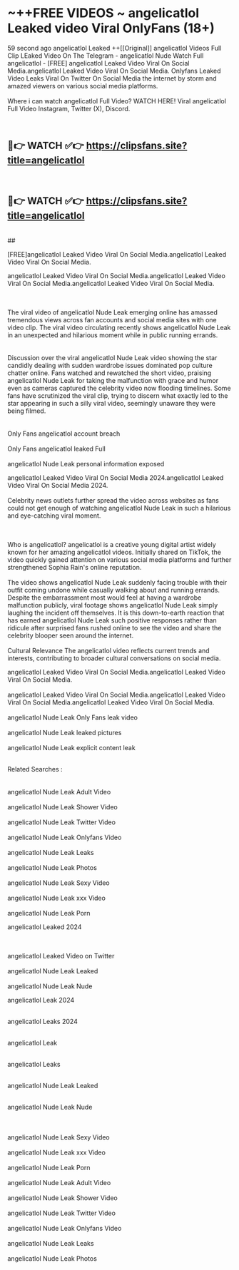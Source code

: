 # ~++FREE VIDEOS ~ angelicatlol Leaked video Viral OnlyFans (18+)<br>


59 second ago angelicatlol Leaked ++[[Original]] angelicatlol Videos Full Clip LEaked Video On The Telegram  - angelicatlol Nude  Watch Full angelicatlol - [FREE] angelicatlol Leaked Video Viral On Social Media.angelicatlol Leaked Video Viral On Social Media.   Onlyfans Leaked Video Leaks Viral On Twitter On Social Media the internet by storm and amazed viewers on various social media platforms. <br><br>
Where i can watch angelicatlol Full Video? WATCH HERE! Viral angelicatlol Full Video Instagram, Twitter (X), Discord. <br>


 <br>

##  🔴👉 WATCH ✅👉  <a href="https://clipsfans.site?title=angelicatlol&ref=git">https://clipsfans.site?title=angelicatlol</a> <br>
  <br>

##  🔴👉 WATCH ✅👉  <a href="https://clipsfans.site?title=angelicatlol&ref=git">https://clipsfans.site?title=angelicatlol</a> <br>
  <br>
  ##



[FREE]angelicatlol Leaked Video Viral On Social Media.angelicatlol Leaked Video Viral On Social Media. <br>

angelicatlol Leaked Video Viral On Social Media.angelicatlol Leaked Video Viral On Social Media.angelicatlol Leaked Video Viral On Social Media. <br>


  <br>

  <br>
The viral video of angelicatlol Nude Leak emerging online has amassed tremendous views across fan accounts and social media sites with one video clip. The viral video circulating recently shows angelicatlol Nude Leak in an unexpected and hilarious moment while in public running errands.<br>
<br>


<br>
Discussion over the viral angelicatlol Nude Leak video showing the star candidly dealing with sudden wardrobe issues dominated pop culture chatter online. Fans watched and rewatched the short video, praising angelicatlol Nude Leak for taking the malfunction with grace and humor even as cameras captured the celebrity video now flooding timelines. Some fans have scrutinized the viral clip, trying to discern what exactly led to the star appearing in such a silly viral video, seemingly unaware they were being filmed.<br>
<br>
<br> 
Only Fans angelicatlol account breach<br>
<br>
Only Fans angelicatlol leaked Full <br>
<br>
angelicatlol Nude Leak personal information exposed<br>

angelicatlol Leaked Video Viral On Social Media 2024.angelicatlol Leaked Video Viral On Social Media 2024. <br>
<br>
Celebrity news outlets further spread the video across websites as fans could not get enough of watching angelicatlol Nude Leak in such a hilarious and eye-catching viral moment.<br>
<br>

<br>
Who is angelicatlol? angelicatlol is a creative young digital artist widely known for her amazing angelicatlol videos. Initially shared on TikTok, the video quickly gained attention on various social media platforms and further strengthened Sophia Rain's online reputation.<br>
<br>
The video shows angelicatlol Nude Leak suddenly facing trouble with their outfit coming undone while casually walking about and running errands. Despite the embarrassment most would feel at having a wardrobe malfunction publicly, viral footage shows angelicatlol Nude Leak simply laughing the incident off themselves. It is this down-to-earth reaction that has earned angelicatlol Nude Leak such positive responses rather than ridicule after surprised fans rushed online to see the video and share the celebrity blooper seen around the internet.<br>
<br>
Cultural Relevance The angelicatlol video reflects current trends and interests, contributing to broader cultural conversations on social media.<br>

angelicatlol Leaked Video Viral On Social Media.angelicatlol Leaked Video Viral On Social Media.<br>
<br>
angelicatlol Leaked Video Viral On Social Media.angelicatlol Leaked Video Viral On Social Media.angelicatlol Leaked Video Viral On Social Media.<br>
<br>
angelicatlol Nude Leak Only Fans leak video<br>
<br>
angelicatlol Nude Leak leaked pictures<br>
<br>
angelicatlol Nude Leak explicit content leak<br>


<br>
Related Searches :<br>
<br>

<br>
angelicatlol Nude Leak Adult Video<br>
<br>
angelicatlol Nude Leak Shower Video<br>
<br>
angelicatlol Nude Leak Twitter Video<br>
<br>
angelicatlol Nude Leak Onlyfans Video<br>
<br>
angelicatlol Nude Leak Leaks<br>
<br>
angelicatlol Nude Leak Photos<br>

<br>
angelicatlol Nude Leak Sexy Video<br>
<br>
angelicatlol Nude Leak xxx Video<br>
<br>
angelicatlol Nude Leak Porn<br>

angelicatlol  Leaked 2024 <br> <br>
<br>

angelicatlol Leaked Video on Twitter <br>
<br>
angelicatlol Nude Leak Leaked<br>
<br>
angelicatlol Nude Leak Nude<br>


angelicatlol  Leak 2024 <br> <br>



angelicatlol  Leaks 2024 <br> <br>



 
angelicatlol  Leak<br> <br>



angelicatlol  Leaks<br> <br>


angelicatlol Nude Leak Leaked<br> <br>

angelicatlol Nude Leak Nude<br> <br>
<br> <br>
angelicatlol Nude Leak Sexy Video
<br> <br>
angelicatlol Nude Leak xxx Video
<br> <br>
angelicatlol Nude Leak Porn
<br> <br>
angelicatlol Nude Leak Adult Video
<br> <br>
angelicatlol Nude Leak Shower Video
<br> <br>
angelicatlol Nude Leak Twitter Video
<br> <br>
angelicatlol Nude Leak Onlyfans Video
<br> <br>
angelicatlol Nude Leak Leaks
<br> <br>
angelicatlol Nude Leak Photos






</p>




 



</p>










